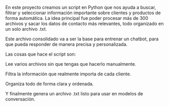 En este proyecto creamos un script en Python que nos ayuda a buscar, filtrar y seleccionar información importante sobre clientes y productos de forma automática. La idea principal fue poder procesar más de 300 archivos y sacar los datos de contacto más relevantes, todo organizado en un solo archivo .txt.

Este archivo consolidado va a ser la base para entrenar un chatbot, para que pueda responder de manera precisa y personalizada.

Las cosas que hace el script son:

Lee varios archivos sin que tengas que hacerlo manualmente.

Filtra la información que realmente importa de cada cliente.

Organiza todo de forma clara y ordenada.

Y finalmente genera un archivo .txt listo para usar en modelos de conversación.
